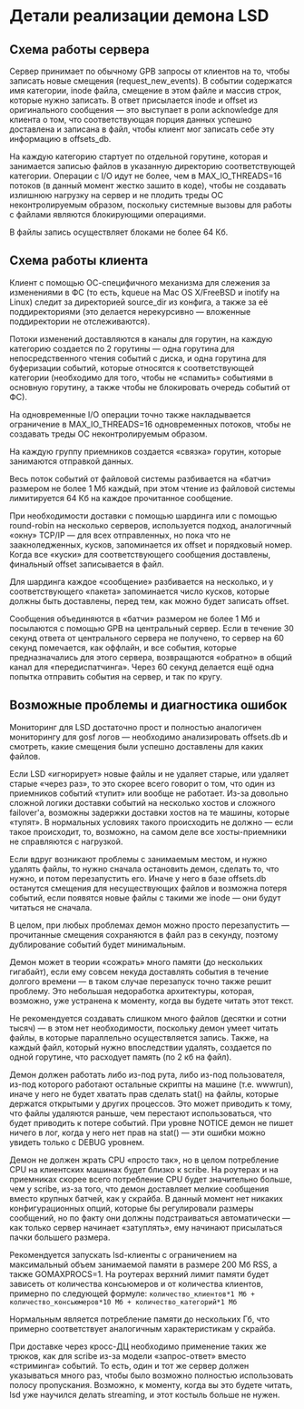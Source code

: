 # Детали реализации демона LSD
## Схема работы сервера
Сервер принимает по обычному GPB запросы от клиентов на то, чтобы записать новые смещения (request_new_events). В событии содержатся имя категории, inode файла, смещение в этом файле и массив строк, которые нужно записать. В ответ присылается inode и offset из оригинального сообщения — это выступает в роли acknowledge для клиента о том, что соответствующая порция данных успешно доставлена и записана в файл, чтобы клиент мог записать себе эту информацию в offsets_db.

На каждую категорию стартует по отдельной горутине, которая и занимается записью файлов в указанную директорию соответствующей категории. Операции с I/O идут не более, чем в MAX_IO_THREADS=16 потоков (в данный момент жестко зашито в коде), чтобы не создавать излишнюю нагрузку на сервер и не плодить треды ОС неконтролируемым образом, поскольку системные вызовы для работы с файлами являются блокирующими операциями.

В файлы запись осуществляет блоками не более 64 Кб.

## Схема работы клиента
Клиент с помощью ОС-специфичного механизма для слежения за изменениями в ФС (то есть, kqueue на Mac OS X/FreeBSD и inotify на Linux) следит за директорией source_dir из конфига, а также за её поддиректориями (это делается нерекурсивно — вложенные поддиректории не отслеживаются).

Потоки изменений доставляются в каналы для горутин, на каждую категорию создается по 2 горутины — одна горутина для непосредственного чтения событий с диска, и одна горутина для буферизации событий, которые относятся к соответствующей категории (необходимо для того, чтобы не «спамить» событиями в основную горутину, а также чтобы не блокировать очередь событий от ФС).

На одновременные I/O операции точно также накладывается ограничение в MAX_IO_THREADS=16 одновременных потоков, чтобы не создавать треды ОС неконтролируемым образом.

На каждую группу приемников создается «связка» горутин, которые занимаются отправкой данных.

Весь поток событий от файловой системы разбивается на «батчи» размером не более 1 Мб каждый, при этом чтение из файловой системы лимитируется 64 Кб на каждое прочитанное сообщение.

При необходимости доставки с помощью шардинга или с помощью round-robin на несколько серверов, используется подход, аналогичный «окну» TCP/IP — для всех отправленных, но пока что не заакноледженных, кусков, запоминается их offset и порядковый номер. Когда все «куски» для соответствующего сообщения доставлены, финальный offset записывается в файл.

Для шардинга каждое «сообщение» разбивается на несколько, и у соответствующего «пакета» запоминается число кусков, которые должны быть доставлены, перед тем, как можно будет записать offset.

Сообщения объединяются в «батчи» размером не более 1 Мб и посылаются с помощью GPB на центральный сервер. Если в течение 30 секунд ответа от центрального сервера не получено, то сервер на 60 секунд помечается, как оффлайн, и все события, которые предназначались для этого сервера, возвращаются «обратно» в общий канал для «передиспатчинга». Через 60 секунд делается ещё одна попытка отправить события на сервер, и так по кругу.

## Возможные проблемы и диагностика ошибок
Мониторинг для LSD достаточно прост и полностью аналогичен мониторингу для gosf логов — необходимо анализировать offsets.db и смотреть, какие смещения были успешно доставлены для каких файлов.

Если LSD «игнорирует» новые файлы и не удаляет старые, или удаляет старые «через раз», то это скорее всего говорит о том, что один из приемников событий «тупит» или вообще не работает. Из-за довольно сложной логики доставки событий на несколько хостов и сложного failover'а, возможны задержки доставки хостов на те машины, которые «тупят». В нормальных условиях такого происходить не должно — если такое происходит, то, возможно, на самом деле все хосты-приемники не справляются с нагрузкой.

Если вдруг возникают проблемы с занимаемым местом, и нужно удалять файлы, то нужно сначала остановить демон, сделать то, что нужно, и потом перезапустить его. Иначе у него в базе offsets.db останутся смещения для несуществующих файлов и возможна потеря событий, если появятся новые файлы с такими же inode — они будут читаться не сначала.

В целом, при любых проблемах демон можно просто перезапустить — прочитанные смещения сохраняются в файл раз в секунду, поэтому дублирование событий будет минимальным.

Демон может в теории «сожрать» много памяти (до нескольких гигабайт), если ему совсем некуда доставлять события в течение долгого времени — в таком случае перезапуск точно также решит проблему. Это небольшая недоработка архитектуры, которая, возможно, уже устранена к моменту, когда вы будете читать этот текст.

Не рекомендуется создавать слишком много файлов (десятки и сотни тысяч) — в этом нет необходимости, поскольку демон умеет читать файлы, в которые параллельно осуществляется запись. Также, на каждый файл, который нужно впоследствии удалять, создается по одной горутине, что расходует память (по 2 кб на файл).

Демон должен работать либо из-под рута, либо из-под пользователя, из-под которого работают остальные скрипты на машине (т.е. wwwrun), иначе у него не будет хватать прав сделать stat() на файлы, которые держатся открытыми у других процессов. Это может приводить к тому, что файлы удаляются раньше, чем перестают использоваться, что будет приводить к потере событий. При уровне NOTICE демон не пишет ничего в лог, когда у него нет прав на stat() — эти ошибки можно увидеть только с DEBUG уровнем.

Демон не должен жрать CPU «просто так», но в целом потребление CPU на клиентских машинах будет близко к scribe. На роутерах и на приемниках скорее всего потребление CPU будет значительно больше, чем у scribe, из-за того, что демон доставляет мелкие сообщения вместо крупных батчей, как у скрайба. В данный момент нет никаких конфигурационных опций, которые бы регулировали размеры сообщений, но по факту они должны подстраиваться автоматически — как только сервер начинает «затуплять», ему начинают присылаться пачки большего размера.

Рекомендуется запускать lsd-клиенты с ограничением на максимальный объем занимаемой памяти в размере 200 Мб RSS, а также GOMAXPROCS=1. На роутерах верхний лимит памяти будет зависеть от количества консьюмеров и от количества клиентов, примерно по следующей формуле:
```количество_клиентов*1 Мб + количество_консьюмеров*10 Мб + количество_категорий*1 Мб```

Нормальным является потребление памяти до нескольких Гб, что примерно соответствует аналогичным характеристикам у скрайба.

При доставке через кросс-ДЦ необходимо применение таких же трюков, как для scribe из-за модели «запрос-ответ» вместо «стриминга» событий. То есть, один и тот же сервер должен указываться много раз, чтобы было возможно полностью использовать полосу пропускания. Возможно, к моменту, когда вы это будете читать, lsd уже научился делать streaming, и этот костыль больше не нужен.

